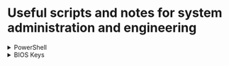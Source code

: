 # Useful scripts and notes for system administration and engineering

<details>
<summary>PowerShell</summary>

## WinMultiTool

Windows multi tool for updates, temp file cleanup, package installs

```powershell
Set-ExecutionPolicy Bypass -Scope Process -Force; [Net.ServicePointManager]::SecurityProtocol = [Net.SecurityProtocolType]::Tls12; iex ((New-Object System.Net.WebClient).DownloadString('https://raw.githubusercontent.com/Ad3t0/windows/master/powershell-core/WinMultiTool.ps1'))
```

## ProfileMigrate

Migrates data from C:\Users\CurrentUser\Documents, Desktop, Pictures to selected path

```powershell
Set-ExecutionPolicy Bypass -Scope Process -Force; [Net.ServicePointManager]::SecurityProtocol = [Net.SecurityProtocolType]::Tls12; iex ((New-Object System.Net.WebClient).DownloadString('https://raw.githubusercontent.com/Ad3t0/windows/master/powershell-core/ProfileMigrate.ps1'))
```

## OpenVPN_Setup

Private OpenVPN with pulled config

```powershell
Set-ExecutionPolicy Bypass -Scope Process -Force; [Net.ServicePointManager]::SecurityProtocol = [Net.SecurityProtocolType]::Tls12; iex ((New-Object System.Net.WebClient).DownloadString('https://raw.githubusercontent.com/Ad3t0/windows/master/powershell-core/OpenVPN_Setup.ps1'))
```

## ChocoInstall

Installs [Chocolatey](https://chocolatey.org/)

```powershell
Set-ExecutionPolicy Bypass -Scope Process -Force; [Net.ServicePointManager]::SecurityProtocol = [Net.SecurityProtocolType]::Tls12; iex ((New-Object System.Net.WebClient).DownloadString('https://raw.githubusercontent.com/Ad3t0/windows/master/powershell-core/ChocoInstall.ps1'))
```

## MSOfficeInstall

Installs MS Office

```powershell
Set-ExecutionPolicy Bypass -Scope Process -Force; [Net.ServicePointManager]::SecurityProtocol = [Net.SecurityProtocolType]::Tls12; iex ((New-Object System.Net.WebClient).DownloadString('https://raw.githubusercontent.com/Ad3t0/windows/master/powershell-core/MSOfficeInstall.ps1'))
```

## LogonStartUpTask

PowerShell logon or startup task creator

```powershell
Set-ExecutionPolicy Bypass -Scope Process -Force; [Net.ServicePointManager]::SecurityProtocol = [Net.SecurityProtocolType]::Tls12; iex ((New-Object System.Net.WebClient).DownloadString('https://raw.githubusercontent.com/Ad3t0/windows/master/powershell-core/LogonStartUpTask.ps1'))
```

## DriverSearch

Google search with system model for drivers

```powershell
Set-ExecutionPolicy Bypass -Scope Process -Force; [Net.ServicePointManager]::SecurityProtocol = [Net.SecurityProtocolType]::Tls12; iex ((New-Object System.Net.WebClient).DownloadString('https://raw.githubusercontent.com/Ad3t0/windows/master/powershell-core/DriverSearch.ps1'))
```

## ProductKeyFix

Remove product key and then install product key from BIOS

```powershell
Set-ExecutionPolicy Bypass -Scope Process -Force; [Net.ServicePointManager]::SecurityProtocol = [Net.SecurityProtocolType]::Tls12; iex ((New-Object System.Net.WebClient).DownloadString('https://raw.githubusercontent.com/Ad3t0/windows/master/powershell-core/ProductKeyFix.ps1'))
```

## AutoLogin

Setup Windows Auto Login

```powershell
Set-ExecutionPolicy Bypass -Scope Process -Force; [Net.ServicePointManager]::SecurityProtocol = [Net.SecurityProtocolType]::Tls12; iex ((New-Object System.Net.WebClient).DownloadString('https://raw.githubusercontent.com/Ad3t0/windows/master/powershell-core/AutoLogin.ps1'))
```

</details>

<details>
<summary>BIOS Keys</summary>

------------
| Manufacturer  | Key|
| ------------ | ------------ |
| Acer | Del or F2 |
| ASRock | F2 |
| Asus | Del, F10 or F9 |
| Biostar | Del |
| Dell | F2 or F12 |
| EVGA | Del |
| Gigabyte | Del |
| HP | F10 |
| Lenovo | F2, Fn + F2, F1 or Enter then F1 |
| Intel | F2 |
| MSI | Del |
| Microsoft Surface | Press and hold volume up |
| Origin PC | F2 |
| Samsung | F2 |
| Toshiba | F2 |
| Zotac | Del |

</details>
